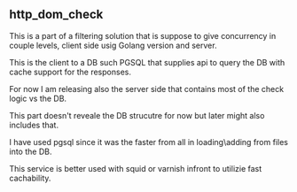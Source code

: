 http_dom_check
---------------
This is a part of a filtering solution that is suppose to give concurrency in couple levels, client side usig Golang version and server.

This is the client to a DB such PGSQL that supplies api to query the DB with cache support for the responses.

For now I am releasing also the server side that contains most of the check logic vs the DB.

This part doesn't reveale the DB strucutre for now but later might also includes that.

I have used pgsql since it was the faster from all in loading\adding from files into the DB.

This service is better used with squid or varnish infront to utilizie fast cachability.
